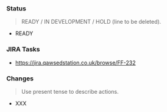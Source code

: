 ### Status
> READY / IN DEVELOPMENT / HOLD (line to be deleted).

- READY

### JIRA Tasks
- https://jira.qawsedstation.co.uk/browse/FF-232


### Changes
> Use present tense to describe actions.

- XXX